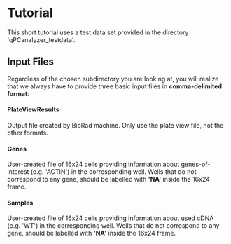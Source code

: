<h1> Tutorial </h1>
  This short tutorial uses a test data set provided in the directory 'qPCanalyzer_testdata'. 
  
  <h2> Input Files </h2>
  Regardless of the chosen subdirectory you are looking at, you will realize that we always
  have to provide three basic input files in <b>comma-delimited format</b>: <br>
  
  <h4> PlateViewResults </h4> 
  Output file created by BioRad machine. Only use the plate view file, not the other formats.
  
  <h4> Genes </h4>
  User-created file of 16x24 cells providing information about genes-of-interest (e.g. 'ACTIN') in the corresponding well. Wells that do not correspond to any gene, should be labelled with <b>'NA'</b> inside the 16x24 frame. 
  
  <h4> Samples </h4> 
  User-created file of 16x24 cells providing information about used cDNA (e.g. 'WT') in the corresponding well. Wells that do not correspond to any gene, should be labelled with <b>'NA'</b> inside the 16x24 frame.<br>
  
